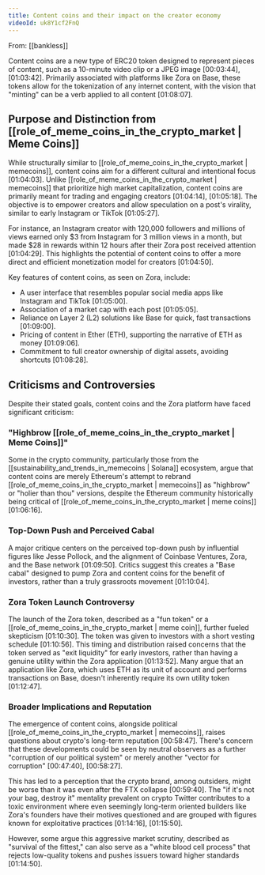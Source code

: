 ```yaml
---
title: Content coins and their impact on the creator economy
videoId: uk8Y1cf2FnQ
---
```


From: [[bankless]] <br/> 

Content coins are a new type of ERC20 token designed to represent pieces of content, such as a 10-minute video clip or a JPEG image <a class="yt-timestamp" data-t="00:03:44">[00:03:44]</a>, <a class="yt-timestamp" data-t="01:03:42">[01:03:42]</a>. Primarily associated with platforms like Zora on Base, these tokens allow for the tokenization of any internet content, with the vision that "minting" can be a verb applied to all content <a class="yt-timestamp" data-t="01:08:07">[01:08:07]</a>.

## Purpose and Distinction from [[role_of_meme_coins_in_the_crypto_market | Meme Coins]]

While structurally similar to [[role_of_meme_coins_in_the_crypto_market | memecoins]], content coins aim for a different cultural and intentional focus <a class="yt-timestamp" data-t="01:04:03">[01:04:03]</a>. Unlike [[role_of_meme_coins_in_the_crypto_market | memecoins]] that prioritize high market capitalization, content coins are primarily meant for trading and engaging creators <a class="yt-timestamp" data-t="01:04:14">[01:04:14]</a>, <a class="yt-timestamp" data-t="01:05:18">[01:05:18]</a>. The objective is to empower creators and allow speculation on a post's virality, similar to early Instagram or TikTok <a class="yt-timestamp" data-t="01:05:27">[01:05:27]</a>.

For instance, an Instagram creator with 120,000 followers and millions of views earned only $3 from Instagram for 3 million views in a month, but made $28 in rewards within 12 hours after their Zora post received attention <a class="yt-timestamp" data-t="01:04:29">[01:04:29]</a>. This highlights the potential of content coins to offer a more direct and efficient monetization model for creators <a class="yt-timestamp" data-t="01:04:50">[01:04:50]</a>.

Key features of content coins, as seen on Zora, include:
*   A user interface that resembles popular social media apps like Instagram and TikTok <a class="yt-timestamp" data-t="01:05:00">[01:05:00]</a>.
*   Association of a market cap with each post <a class="yt-timestamp" data-t="01:05:05">[01:05:05]</a>.
*   Reliance on Layer 2 (L2) solutions like Base for quick, fast transactions <a class="yt-timestamp" data-t="01:09:00">[01:09:00]</a>.
*   Pricing of content in Ether (ETH), supporting the narrative of ETH as money <a class="yt-timestamp" data-t="01:09:06">[01:09:06]</a>.
*   Commitment to full creator ownership of digital assets, avoiding shortcuts <a class="yt-timestamp" data-t="01:08:28">[01:08:28]</a>.

## Criticisms and Controversies

Despite their stated goals, content coins and the Zora platform have faced significant criticism:

### "Highbrow [[role_of_meme_coins_in_the_crypto_market | Meme Coins]]"
Some in the crypto community, particularly those from the [[sustainability_and_trends_in_memecoins | Solana]] ecosystem, argue that content coins are merely Ethereum's attempt to rebrand [[role_of_meme_coins_in_the_crypto_market | memecoins]] as "highbrow" or "holier than thou" versions, despite the Ethereum community historically being critical of [[role_of_meme_coins_in_the_crypto_market | meme coins]] <a class="yt-timestamp" data-t="01:06:16">[01:06:16]</a>.

### Top-Down Push and Perceived Cabal
A major critique centers on the perceived top-down push by influential figures like Jesse Pollock, and the alignment of Coinbase Ventures, Zora, and the Base network <a class="yt-timestamp" data-t="01:09:50">[01:09:50]</a>. Critics suggest this creates a "Base cabal" designed to pump Zora and content coins for the benefit of investors, rather than a truly grassroots movement <a class="yt-timestamp" data-t="01:10:04">[01:10:04]</a>.

### Zora Token Launch Controversy
The launch of the Zora token, described as a "fun token" or a [[role_of_meme_coins_in_the_crypto_market | meme coin]], further fueled skepticism <a class="yt-timestamp" data-t="01:10:30">[01:10:30]</a>. The token was given to investors with a short vesting schedule <a class="yt-timestamp" data-t="01:10:56">[01:10:56]</a>. This timing and distribution raised concerns that the token served as "exit liquidity" for early investors, rather than having a genuine utility within the Zora application <a class="yt-timestamp" data-t="01:13:52">[01:13:52]</a>. Many argue that an application like Zora, which uses ETH as its unit of account and performs transactions on Base, doesn't inherently require its own utility token <a class="yt-timestamp" data-t="01:12:47">[01:12:47]</a>.

### Broader Implications and Reputation
The emergence of content coins, alongside political [[role_of_meme_coins_in_the_crypto_market | memecoins]], raises questions about crypto's long-term reputation <a class="yt-timestamp" data-t="00:58:47">[00:58:47]</a>. There's concern that these developments could be seen by neutral observers as a further "corruption of our political system" or merely another "vector for corruption" <a class="yt-timestamp" data-t="00:47:40">[00:47:40]</a>, <a class="yt-timestamp" data-t="00:58:27">[00:58:27]</a>.

This has led to a perception that the crypto brand, among outsiders, might be worse than it was even after the FTX collapse <a class="yt-timestamp" data-t="00:59:40">[00:59:40]</a>. The "if it's not your bag, destroy it" mentality prevalent on crypto Twitter contributes to a toxic environment where even seemingly long-term oriented builders like Zora's founders have their motives questioned and are grouped with figures known for exploitative practices <a class="yt-timestamp" data-t="01:14:16">[01:14:16]</a>, <a class="yt-timestamp" data-t="01:15:50">[01:15:50]</a>.

However, some argue this aggressive market scrutiny, described as "survival of the fittest," can also serve as a "white blood cell process" that rejects low-quality tokens and pushes issuers toward higher standards <a class="yt-timestamp" data-t="01:14:50">[01:14:50]</a>.
